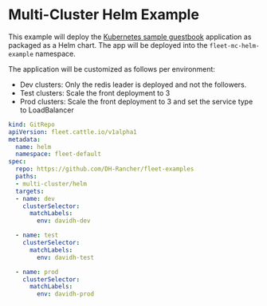 # Multi-Cluster Helm Example

This example will deploy the [Kubernetes sample guestbook](https://github.com/kubernetes/examples/tree/master/guestbook/) application as
packaged as a Helm chart.
The app will be deployed into the `fleet-mc-helm-example` namespace.

The application will be customized as follows per environment:

* Dev clusters: Only the redis leader is deployed and not the followers.
* Test clusters: Scale the front deployment to 3
* Prod clusters: Scale the front deployment to 3 and set the service type to LoadBalancer

```yaml
kind: GitRepo
apiVersion: fleet.cattle.io/v1alpha1
metadata:
  name: helm
  namespace: fleet-default
spec:
  repo: https://github.com/DH-Rancher/fleet-examples
  paths:
  - multi-cluster/helm
  targets:
  - name: dev
    clusterSelector:
      matchLabels:
        env: davidh-dev

  - name: test
    clusterSelector:
      matchLabels:
        env: davidh-test

  - name: prod
    clusterSelector:
      matchLabels:
        env: davidh-prod
```
